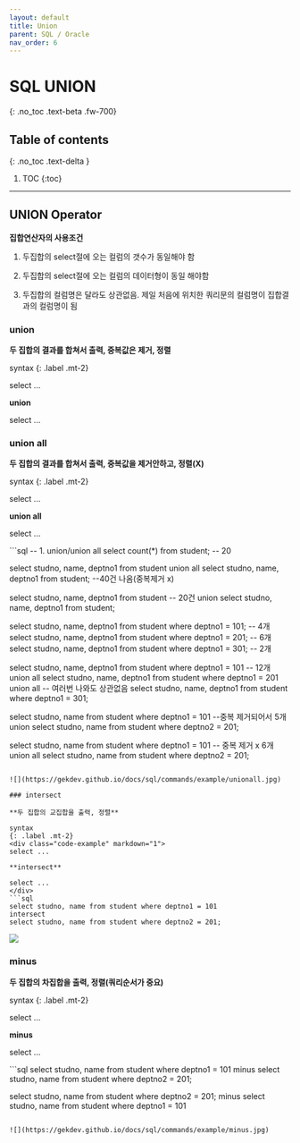 ```yaml
---
layout: default
title: Union
parent: SQL / Oracle
nav_order: 6
---
```


# SQL UNION
{: .no_toc .text-beta .fw-700}

## Table of contents
{: .no_toc .text-delta }

1. TOC
{:toc}

---

## UNION Operator

**집합연산자의 사용조건**

1. 두집합의 select절에 오는 컬럼의 갯수가 동일해야 함

2. 두집합의 select절에 오는 컬럼의 데이터형이 동일 해야함

3. 두집합의 컬럼명은 달라도 상관없음. 제일 처음에 위치한 쿼리문의 컬럼명이 집합결과의 컬럼명이 됨
  
### union 

**두 집합의 결과를 합쳐서 출력, 중복값은 제거, 정렬**

syntax
{: .label .mt-2}
<div class="code-example" markdown="1">
select ...

**union**

select ...
</div>

### union all

**두 집합의 결과를 합쳐서 출력, 중복값을 제거안하고, 정렬(X)**

syntax
{: .label .mt-2}
<div class="code-example" markdown="1">
select ...

**union all**

select ...
</div>
```sql
-- 1. union/union all
select count(*) from student; -- 20 

select studno, name, deptno1 from student
union all
select studno, name, deptno1 from student; --40건 나옴(중복제거 x)

select studno, name, deptno1 from student -- 20건
union
select studno, name, deptno1 from student;

select studno, name, deptno1 from student where deptno1 = 101; -- 4개
select studno, name, deptno1 from student where deptno1 = 201; -- 6개
select studno, name, deptno1 from student where deptno1 = 301; -- 2개

select studno, name, deptno1 from student where deptno1 = 101 -- 12개
union all
select studno, name, deptno1 from student where deptno1 = 201
union all -- 여러번 나와도 상관없음
select studno, name, deptno1 from student where deptno1 = 301;

select studno, name from student where deptno1 = 101 --중복 제거되어서 5개
union
select studno, name from student where deptno2 = 201;

select studno, name from student where deptno1 = 101 -- 중복 제거 x 6개
union all
select studno, name from student where deptno2 = 201;
```

![](https://gekdev.github.io/docs/sql/commands/example/unionall.jpg)

### intersect

**두 집합의 교집합을 출력, 정렬**

syntax
{: .label .mt-2}
<div class="code-example" markdown="1">
select ...

**intersect**

select ...
</div>
```sql
select studno, name from student where deptno1 = 101
intersect
select studno, name from student where deptno2 = 201;
```

![](https://gekdev.github.io/docs/sql/commands/example/intersect.jpg)

### minus

**두 집합의 차집합을 출력, 정렬(쿼리순서가 중요)**

syntax
{: .label .mt-2}
<div class="code-example" markdown="1">
select ...

**minus**

select ...
</div>
```sql
select studno, name from student where deptno1 = 101
minus
select studno, name from student where deptno2 = 201;

select studno, name from student where deptno2 = 201;
minus
select studno, name from student where deptno1 = 101
```

![](https://gekdev.github.io/docs/sql/commands/example/minus.jpg)

